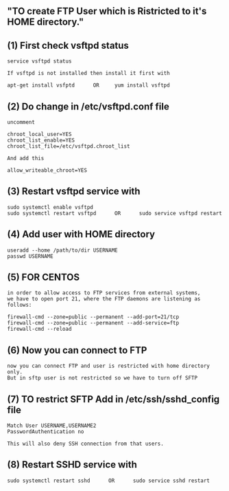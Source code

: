 "TO create FTP User which is Ristricted to it's HOME directory."
---------------------------------------------------------------

## (1) First check vsftpd status

```
service vsftpd status
```
```
If vsftpd is not installed then install it first with

apt-get install vsfptd      OR     yum install vsftpd
```

## (2) Do change in /etc/vsftpd.conf file
```
uncomment

chroot_local_user=YES
chroot_list_enable=YES
chroot_list_file=/etc/vsftpd.chroot_list
```
```
And add this

allow_writeable_chroot=YES
```
## (3) Restart vsftpd service with
```
sudo systemctl enable vsftpd
sudo systemctl restart vsftpd      OR      sudo service vsftpd restart
```

## (4) Add user with HOME directory
```
useradd --home /path/to/dir USERNAME
passwd USERNAME
```

## (5) FOR CENTOS
```
in order to allow access to FTP services from external systems,
we have to open port 21, where the FTP daemons are listening as follows:

firewall-cmd --zone=public --permanent --add-port=21/tcp
firewall-cmd --zone=public --permanent --add-service=ftp
firewall-cmd --reload
```
## (6) Now you can connect to FTP
```
now you can connect FTP and user is restricted with home directory only.
But in sftp user is not restricted so we have to turn off SFTP
```

## (7) TO restrict SFTP Add in /etc/ssh/sshd_config file
```
Match User USERNAME,USERNAME2
PasswordAuthentication no
```
```
This will also deny SSH connection from that users.
```

## (8) Restart SSHD service with
```
sudo systemctl restart sshd      OR      sudo service sshd restart
```
